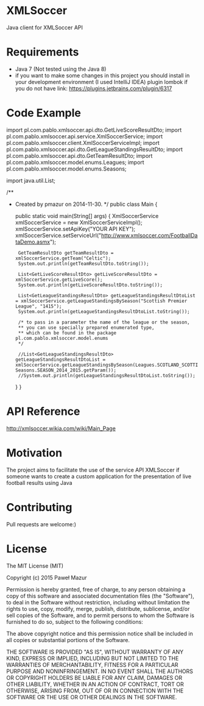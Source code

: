 # XMLSoccer
Java client for XMLSoccer API

# Requirements
- Java 7 (Not tested using the Java 8)
- if you want to make some changes in this project you should install
  in your development environment (I used IntelliJ IDEA) plugin lombok if you do not have
  link: https://plugins.jetbrains.com/plugin/6317

# Code Example

import pl.com.pablo.xmlsoccer.api.dto.GetLiveScoreResultDto;
import pl.com.pablo.xmlsoccer.api.service.XmlSoccerService;
import pl.com.pablo.xmlsoccer.client.XmlSoccerServiceImpl;
import pl.com.pablo.xmlsoccer.api.dto.GetLeagueStandingsResultDto;
import pl.com.pablo.xmlsoccer.api.dto.GetTeamResultDto;
import pl.com.pablo.xmlsoccer.model.enums.Leagues;
import pl.com.pablo.xmlsoccer.model.enums.Seasons;

import java.util.List;

/**
 * Created by pmazur on 2014-11-30.
 */
public class Main {

    public static void main(String[] args)
    {
        XmlSoccerService xmlSoccerService = new XmlSoccerServiceImpl();
        xmlSoccerService.setApiKey("YOUR API KEY");
        xmlSoccerService.setServiceUrl("http://www.xmlsoccer.com/FootballDataDemo.asmx");

        GetTeamResultDto getTeamResultDto = xmlSoccerService.getTeam("Celtic");
        System.out.println(getTeamResultDto.toString());

        List<GetLiveScoreResultDto> getLiveScoreResultDto = xmlSoccerService.getLiveScore();
        System.out.println(getLiveScoreResultDto.toString());

        List<GetLeagueStandingsResultDto> getLeagueStandingsResultDtoList = xmlSoccerService.getLeagueStandingsBySeason("Scottish Premier League", "1415");
        System.out.println(getLeagueStandingsResultDtoList.toString());

        /* to pass in a parameter the name of the league or the season,
        ** you can use specially prepared enumerated type,
        ** which can be found in the package pl.com.pablo.xmlsoccer.model.enums
        */

        //List<GetLeagueStandingsResultDto> getLeagueStandingsResultDtoList = xmlSoccerService.getLeagueStandingsBySeason(Leagues.SCOTLAND_SCOTTISH_PREMIER_LEAGUE.getParam(), Seasons.SEASON_2014_2015.getParam());
        //System.out.println(getLeagueStandingsResultDtoList.toString());
    }
}

# API Reference
http://xmlsoccer.wikia.com/wiki/Main_Page

# Motivation
The project aims to facilitate the use of the service API XMLSoccer
if someone wants to create a custom application for the presentation
of live football results using Java

# Contributing
Pull requests are welcome:)

# License
The MIT License (MIT)

Copyright (c) 2015 Paweł Mazur

Permission is hereby granted, free of charge, to any person obtaining a copy
of this software and associated documentation files (the "Software"), to deal
in the Software without restriction, including without limitation the rights
to use, copy, modify, merge, publish, distribute, sublicense, and/or sell
copies of the Software, and to permit persons to whom the Software is
furnished to do so, subject to the following conditions:

The above copyright notice and this permission notice shall be included in all
copies or substantial portions of the Software.

THE SOFTWARE IS PROVIDED "AS IS", WITHOUT WARRANTY OF ANY KIND, EXPRESS OR
IMPLIED, INCLUDING BUT NOT LIMITED TO THE WARRANTIES OF MERCHANTABILITY,
FITNESS FOR A PARTICULAR PURPOSE AND NONINFRINGEMENT. IN NO EVENT SHALL THE
AUTHORS OR COPYRIGHT HOLDERS BE LIABLE FOR ANY CLAIM, DAMAGES OR OTHER
LIABILITY, WHETHER IN AN ACTION OF CONTRACT, TORT OR OTHERWISE, ARISING FROM,
OUT OF OR IN CONNECTION WITH THE SOFTWARE OR THE USE OR OTHER DEALINGS IN THE
SOFTWARE.

